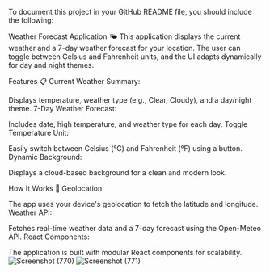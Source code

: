 
To document this project in your GitHub README file, you should include the following:

Weather Forecast Application 🌤️
This application displays the current weather and a 7-day weather forecast for your location. The user can toggle between Celsius and Fahrenheit units, and the UI adapts dynamically for day and night themes.

Features 📋
Current Weather Summary:

Displays temperature, weather type (e.g., Clear, Cloudy), and a day/night theme.
7-Day Weather Forecast:

Includes date, high temperature, and weather type for each day.
Toggle Temperature Unit:

Easily switch between Celsius (°C) and Fahrenheit (°F) using a button.
Dynamic Background:

Displays a cloud-based background for a clean and modern look.


How It Works 🔧
Geolocation:

The app uses your device's geolocation to fetch the latitude and longitude.
Weather API:

Fetches real-time weather data and a 7-day forecast using the Open-Meteo API.
React Components:

The application is built with modular React components for scalability.
![Screenshot (770)](https://github.com/user-attachments/assets/96229183-493c-4755-8e20-061957419853)
![Screenshot (771)](https://github.com/user-attachments/assets/cfbbdfcd-3ef8-47cc-8ad7-dbf1678d9924)

